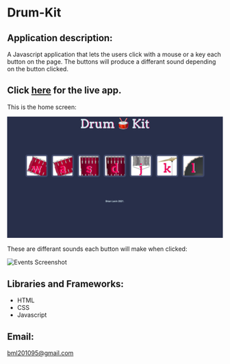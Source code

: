 # Drum-Kit

 
 ## Application description:

A Javascript  application that lets the users  click with a mouse or a key  each button on the page. The buttons will  produce a differant sound depending on the button clicked. 
 

 ## Click [here]( https://brianlevin.github.io/Drum-Kit/) for the live app. 
 
 This is the home screen:
 
 ![Home Screenshot](images/home.png)
 
 These are differant sounds each button will make when clicked:
 
![Events Screenshot](https://drive.google.com/file/d/1UjyVS5TsmuHTYbb052fLtU1xjosxhSly/view?usp=sharing)
  
  

     
## Libraries and Frameworks:

- HTML
- CSS
- Javascript

## Email:

bml201095@gmail.com
